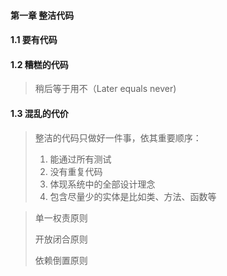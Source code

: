 #### 第一章 整洁代码

#### 1.1 要有代码

#### 1.2 糟糕的代码

> 稍后等于用不（Later equals never)

#### 1.3 混乱的代价

> 整洁的代码只做好一件事，依其重要顺序：
>
> 1. 能通过所有测试
> 2. 没有重复代码
> 3. 体现系统中的全部设计理念
> 4. 包含尽量少的实体是比如类、方法、函数等

> 单一权责原则
>
> 开放闭合原则
>
> 依赖倒置原则









